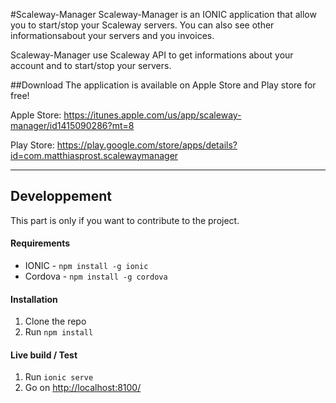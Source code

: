 #Scaleway-Manager
Scaleway-Manager is an IONIC application that allow you to start/stop your Scaleway servers.
You can also see other informationsabout your servers and you invoices. 

Scaleway-Manager use Scaleway API to get informations about your account and to start/stop your servers.


##Download
The application is available on Apple Store and Play store for free!

Apple Store: https://itunes.apple.com/us/app/scaleway-manager/id1415090286?mt=8

Play Store: https://play.google.com/store/apps/details?id=com.matthiasprost.scalewaymanager

---

## Developpement
This part is only if you want to contribute to the project.

#### Requirements

- IONIC - `npm install -g ionic`
- Cordova - `npm install -g cordova`

#### Installation

1. Clone the repo
2. Run `npm install`

#### Live build / Test

1. Run `ionic serve`
2. Go on [http://localhost:8100/](http://localhost:8100/)
